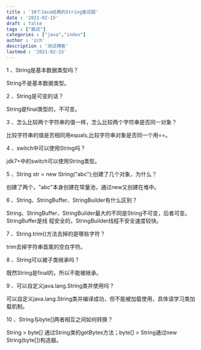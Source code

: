 ```yaml
---
title : '10个Java经典的String面试题'
date : '2021-02-15'
draft : false
tags : ["面试"]
categories : ["java","index"]
author : 'zch'
description : '测试博客'
lastmod : '2021-02-15'
---
```


1 、String是基本数据类型吗？

String不是基本数据类型。

2 、String是可变的话？

String是final类型的，不可变。

3 、怎么比较两个字符串的值一样，怎么比较两个字符串是否同一对象？

比较字符串的值是否相同用equals,比较字符串对象是否同一个用==。

4 、switch中可以使用String吗？

jdk7+中的switch可以使用String类型。

5 、String str = new String("abc");创建了几个对象，为什么？

创建了两个，"abc"本身创建在常量池，通过new又创建在堆中。

6 、String、StringBuffer、StringBuilder有什么区别？

String、StringBuffer、StringBuilder最大的不同是String不可变，后者可变。StringBuffer是线
程安全的，StringBuilder线程不安全速度较快。

7 、String.trim()方法去掉的是哪些字符？

trim去掉字符串首尾的空白字符。

8 、String可以被子类继承吗？

既然String是final的，所以不能被继承。

9 、可以自定义java.lang.String类并使用吗？

可以自定义java.lang.String类并编译成功，但不能被加载使用，具体请学习类加载机制。

10 、String与byte[]两者相互之间如何转换？

String > byte[] 通过String类的getBytes方法；byte[] > String通过new String(byte[])构造器。





